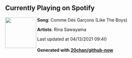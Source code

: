 ## Currently Playing on Spotify

[<img align="left" width="100" src="https://i.scdn.co/image/ab67616d00001e0266a89b08608325d5a34f31d2">](https://open.spotify.com/album/3stadz88XVpHcXnVYMHc4J)

**Song**: Comme Des Garçons (Like The Boys)

**Artists**: Rina Sawayama

Last updated at 04/13/2021 09:40

#### Generated with [20chan/github-now](https://github.com/20chan/github-now)
